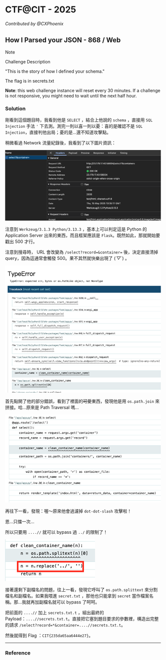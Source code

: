 # CTF@CIT - 2025
###### Contributed by @CXPhoenix

## How I Parsed your JSON - 868 / Web

> [!NOTE]
> 
> Challenge Description
> 
> "This is the story of how I defined your schema."
> 
> The flag is in secrets.txt
> 
> **Note**: this web challenge instance will reset every 30 minutes. If a challenge is not responsive, you might need to wait until the next half hour.

### Solution

剛看到這個題目時，我看到他是 `SELECT` ，結合上他說的 `schema` ，直接用 `SQL Injection` 手法 `'` 下去測。測完一則以喜一則以憂：喜的是確認不是 `SQL Injection`，直接判他出局；憂的是...還不知道攻擊點。

稍微看過 Network 流量紀錄後，我看到了以下圖片資訊：

![HTTP Packet](./http_packet.png)

注意到 `Werkzeug/3.1.3 Python/3.13.3` ，基本上可以判定這是 Python 的 Application Server 出來的東西，而且框架應該是 `Flask`。既然如此，那就開始要戳出 500 才行。

注意到搜尋時， URL 會改變為 `/select?record=&container=` 後，決定直接清掉 query，因為這通常會觸發 500。果不其然就快樂出現了 (*´▽`*) 。

![Error show](./error_show.png)

首先點開了他的部分錯誤，看到了裡面的~~可愛~~東西，發現他是用 `os.path.join` 來拼接。哈...原來是 Path Traversal 嗎...

![Target code](./target_code.png)

再往下一看，發現：喔～原來他會過濾掉 `dot-dot-slash` 攻擊啦！

恩...只擋一次...

所以只要用 `....//` 就可以 bypass 過 `../` 的限制了！

![Important Code](./important_code.png)

接著還剩下副檔名的問題，往上一看，發現它呼叫了 `os.path.splittext` 來分割檔名和副檔名。如果我喂進 `secret.txt` ，那他也只能拿到 `secret` 當作檔案名稱。那...我就再加副檔名就可以 bypass 了呵呵。

把前面的 `....//` 加上 `secrets.txt.t` ，組出最終的 Payload：`....//secrets.txt.t`。直接把它塞到題目要求的參數裡，構造出完整的請求 `/select?record=*&container=....//secrets.txt.t`。

然後就得到 Flag ：`CIT{235da65aa6444e27}`。

---
### Reference
